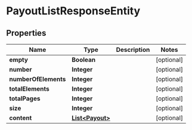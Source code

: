 

# PayoutListResponseEntity

## Properties

Name | Type | Description | Notes
------------ | ------------- | ------------- | -------------
**empty** | **Boolean** |  |  [optional]
**number** | **Integer** |  |  [optional]
**numberOfElements** | **Integer** |  |  [optional]
**totalElements** | **Integer** |  |  [optional]
**totalPages** | **Integer** |  |  [optional]
**size** | **Integer** |  |  [optional]
**content** | [**List&lt;Payout&gt;**](Payout.md) |  |  [optional]



